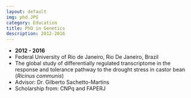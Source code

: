 ```yaml
---
layout: default
img: phd.JPG
category: Education
title: PhD in Genetics
description: 2012-2016
---
```


* __2012 - 2016__
* Federal University of Rio de Janeiro, Rio De Janeiro, Brazil
* The global study of differentially regulated transcriptome in the response and tolerance pathway to the drought stress in castor bean (*Ricinus communis*)
* Advisor: Dr. Gilberto Sachetto-Martins
* Scholarship from: CNPq and FAPERJ
 
